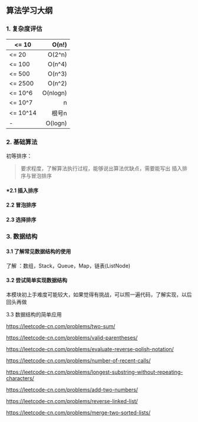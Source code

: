 ## 算法学习大纲

### 1. 复杂度评估

| <= 10    |    O(n!) |
| -------- | -------: |
| <= 20    |   O(2^n) |
| <= 100   |   O(n^4) |
| <= 500   |   O(n^3) |
| <= 2500  |   O(n^2) |
| <= 10^6  | O(nlogn) |
| <= 10^7  |        n |
| <= 10^14 |    根号n |
| -        |  O(logn) |



### 2. 基础算法

初等排序：

> 要求程度，了解算法执行过程，能够说出算法优缺点，需要能写出 插入排序与冒泡排序

#### *2.1 插入排序

#### 2.2 冒泡排序

#### 2.3 选择排序

### 3. 数据结构

#### 3.1 了解常见数据结构的使用

了解 ：数组，Stack，Queue，Map，链表(ListNode)

#### 3.2 尝试简单实现数据结构

本模块初上手难度可能较大，如果觉得有挑战，可以照一遍代码，了解实现，以后回头再做

[225. 用队列实现栈]: https://leetcode-cn.com/problems/implement-stack-using-queues/
[232. 用栈实现队列]: https://leetcode-cn.com/problems/implement-queue-using-stacks/
[155. 最小栈]: https://leetcode-cn.com/problems/min-stack/
[706. 设计hashmap]: https://leetcode-cn.com/problems/design-hashmap/
[707. 设计链表]: https://leetcode-cn.com/problems/design-linked-list/



3.3 数据结构的简单应用

https://leetcode-cn.com/problems/two-sum/

https://leetcode-cn.com/problems/valid-parentheses/

https://leetcode-cn.com/problems/evaluate-reverse-polish-notation/

https://leetcode-cn.com/problems/number-of-recent-calls/

https://leetcode-cn.com/problems/longest-substring-without-repeating-characters/

https://leetcode-cn.com/problems/add-two-numbers/

https://leetcode-cn.com/problems/reverse-linked-list/

https://leetcode-cn.com/problems/merge-two-sorted-lists/

